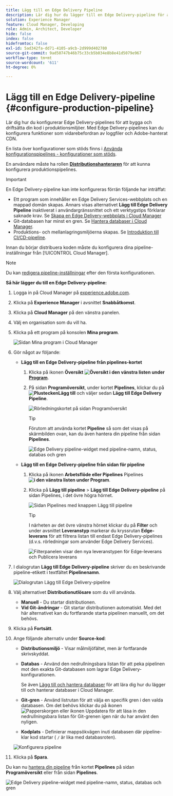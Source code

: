 ```yaml
---
title: Lägg till en Edge Delivery Pipeline
description: Lär dig hur du lägger till en Edge Delivery-pipeline för att bygga och driftsätta din kod i produktionsmiljöer.
solution: Experience Manager
feature: Cloud Manager, Developing
role: Admin, Architect, Developer
hide: false
index: false
hidefromtoc: false
exl-id: 5ad342fa-dd71-4105-a9cb-2d999d402780
source-git-commit: 9ad50747b46b75c33cb5b034e8b8e41d5079e967
workflow-type: tm+mt
source-wordcount: '611'
ht-degree: 0%

---
```


# Lägg till en Edge Delivery-pipeline {#configure-production-pipeline}

<!--badge: label="Beta" type="Positive" url="/help/implementing/cloud-manager/release-notes/current.md#gitlab-bitbucket" -->

Lär dig hur du konfigurerar Edge Delivery-pipelines för att bygga och driftsätta din kod i produktionsmiljöer. Med Edge Delivery-pipelines kan du konfigurera funktioner som vidarebefordran av loggfiler och Adobe-hanterat CDN.

En lista över konfigurationer som stöds finns i [Använda konfigurationspipelines - konfigurationer som stöds](/help/operations/config-pipeline.md#configurations).

En användare måste ha rollen **[Distributionshanteraren](/help/onboarding/cloud-manager-introduction.md#role-based-permissions)** för att kunna konfigurera produktionspipelines.

>[!IMPORTANT]
>
>En Edge Delivery-pipeline kan inte konfigureras förrän följande har inträffat:
>
>* Ett program som innehåller en Edge Delivery Services-webbplats och en mappad domän skapas. Annars visas alternativet **Lägg till Edge Delivery Pipeline** inaktiverat i användargränssnittet och ett verktygstips förklarar saknade krav. Se [Skapa en Edge Delivery-webbplats i Cloud Manager](/help/implementing/cloud-manager/edge-delivery/create-edge-delivery-site.md)
>* Git-databasen har minst en gren. Se [Hantera databaser i Cloud Manager](/help/implementing/cloud-manager/managing-code/managing-repositories.md).
>* Produktions- och mellanlagringsmiljöerna skapas. Se [Introduktion till CI/CD-pipeline](/help/implementing/cloud-manager/configuring-pipelines/introduction-ci-cd-pipelines.md).

<!-- CMGR‑69680 -->

Innan du börjar distribuera koden måste du konfigurera dina pipeline-inställningar från [!UICONTROL Cloud Manager].

>[!NOTE]
>
>Du kan [redigera pipeline-inställningar](managing-pipelines.md) efter den första konfigurationen.

**Så här lägger du till en Edge Delivery-pipeline:**

1. Logga in på Cloud Manager på [experience.adobe.com](https://experience.adobe.com).
1. Klicka på **Experience Manager** i avsnittet **Snabbåtkomst**.
1. Klicka på **Cloud Manager** på den vänstra panelen.
1. Välj en organisation som du vill ha.
1. Klicka på ett program på konsolen **Mina program**.

   ![Sidan Mina program i Cloud Manager](/help/implementing/cloud-manager/configuring-pipelines/assets/my-programs.png)

1. Gör något av följande:

   * **Lägg till en Edge Delivery-pipeline från pipelines-kortet**

      1. Klicka på ikonen **Översikt** **![Översikt](/help/implementing/cloud-manager/configuring-pipelines/assets/overview.svg) i den vänstra listen under [Program](/help/implementing/cloud-manager/navigation.md#my-programs)**.
      1. På sidan **Programöversikt**, under kortet **Pipelines**, klickar du på **![Plustecken](https://spectrum.adobe.com/static/icons/workflow_18/Smock_Add_18_N.svg)Lägg till** och väljer sedan **Lägg till Edge Delivery Pipeline**.

         ![Rörledningskortet på sidan Programöversikt](/help/implementing/cloud-manager/configuring-pipelines/assets/pipelinescard-add-ed-pipeline.png)

         >[!TIP]
         >
         >Förutom att använda kortet **Pipeline** så som det visas på skärmbilden ovan, kan du även hantera din pipeline från sidan **Pipelines**.
         >
         >![Edge Delivery pipeline-widget med pipeline-namn, status, databas och gren](/help/implementing/cloud-manager/release-notes/assets/edge-delivery-pipeline-widget.png)

   * **Lägg till en Edge Delivery-pipeline från sidan för pipeline**

      1. Klicka på ikonen **Arbetsflöde eller Pipelines** Pipelines **![i den vänstra listen under &#x200B;](https://spectrum.adobe.com/static/icons/workflow_18/Smock_Workflow_18_N.svg)Program**.
      1. Klicka på **Lägg till pipeline** > **Lägg till Edge Delivery-pipeline** på sidan Pipelines, i det övre högra hörnet.

         ![Sidan Pipelines med knappen Lägg till pipeline](/help/implementing/cloud-manager/configuring-pipelines/assets/pipelinespage-add-ed-pipeline.png)

         >[!TIP]
         >
         >I närheten av det övre vänstra hörnet klickar du på **Filter** och under avsnittet **Leveranstyp** markerar du kryssrutan **Edge-leverans** för att filtrera listan till endast Edge Delivery-pipelines (d.v.s. rörledningar som använder Edge Delivery Services). <!-- (CMGR-69682) -->
         >
         >![Filterpanelen visar den nya leveranstypen för Edge-leverans och Publicera leverans](/help/implementing/cloud-manager/release-notes/assets/filter-delivery-type.png)

1. I dialogrutan **Lägg till Edge Delivery-pipeline** skriver du en beskrivande pipeline-etikett i textfältet **Pipelinenamn**.

   ![Dialogrutan Lägg till Edge Delivery-pipeline](/help/implementing/cloud-manager/configuring-pipelines/assets/add-edge-delivery-pipeline-configuration.png)

1. Välj alternativet **Distributionutlösare** som du vill använda.

   * **Manuell** - Du startar distributionen.
   * **Vid Git-ändringar** - Git startar distributionen automatiskt. Med det här alternativet kan du fortfarande starta pipelinen manuellt, om det behövs.

1. Klicka på **Fortsätt**.

1. Ange följande alternativ under **Source-kod**:

   * **Distributionsmiljö** - Visar målmiljöfältet, men är fortfarande skrivskyddat.

   * **Databas** - Använd den nedrullningsbara listan för att peka pipelinen mot den exakta Git-databasen som lagrar Edge Delivery-konfigurationen.

     Se även [Lägg till och hantera databaser](/help/implementing/cloud-manager/managing-code/managing-repositories.md) för att lära dig hur du lägger till och hanterar databaser i Cloud Manager.

   * **Git-gren** - Använd listrutan för att välja en specifik gren i den valda databasen. Om det behövs klickar du på ikonen ![Papperskorgen eller ikonen Uppdatera](https://spectrum.adobe.com/static/icons/workflow_18/Smock_Refresh_18_N.svg) för att läsa in den nedrullningsbara listan för Git-grenen igen när du har använt den nyligen.
   * **Kodplats** - Definierar mappsökvägen inuti databasen där pipeline-klar kod startar ( `/` är lika med databasroten).

   ![Konfigurera pipeline](/help/implementing/cloud-manager/configuring-pipelines/assets/add-edge-delivery-pipeline-sourcecode.png)

1. Klicka på **Spara**.

Du kan nu [hantera din pipeline](managing-pipelines.md) från kortet **Pipelines** på sidan **Programöversikt** eller från sidan **Pipelines**.


![Edge Delivery pipeline-widget med pipeline-namn, status, databas och gren](/help/implementing/cloud-manager/release-notes/assets/edge-delivery-pipeline-widget.png)



